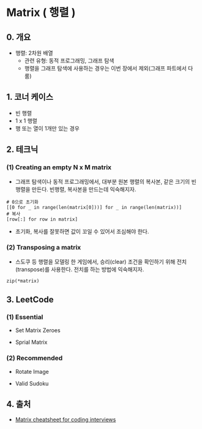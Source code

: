 # Matrix ( 행렬 )

## 0. 개요

- 행렬: 2차원 배열
  - 관련 유형: 동적 프로그래밍, 그래프 탐색
  - 행렬을 그래프 탐색에 사용하는 경우는 이번 장에서 제외(그래프 파트에서 다룸)

## 1. 코너 케이스

- 빈 행렬
- 1 x 1 행렬
- 행 또는 열이 1개만 있는 경우

## 2. 테크닉

### (1) Creating an empty N x M matrix

- 그래프 탐색이나 동적 프로그래밍에서, 대부분 원본 행렬의 복사본, 같은 크기의 빈 행렬을 만든다. 빈행렬, 복사본을 만드는데 익숙해지자.

```python3
# 0으로 초기화
[[0 for _ in range(len(matrix[0]))] for _ in range(len(matrix))]
# 복사
[row[:] for row in matrix]
```

- 초기화, 복사를 잘못하면 값이 꼬일 수 있어서 조심해야 한다.

### (2) Transposing a matrix

- 스도쿠 등 행렬을 모델링 한 게임에서, 승리(clear) 조건을 확인하기 위해 전치(transpose)를 사용한다. 전치를 하는 방법에 익숙해지자.

```python3
zip(*matrix)
```

## 3. LeetCode

### (1) Essential

- Set Matrix Zeroes

- Sprial Matrix

### (2) Recommended

- Rotate Image

- Valid Sudoku

## 4. 출처

- [Matrix cheatsheet for coding interviews
](https://www.techinterviewhandbook.org/algorithms/matrix/)
